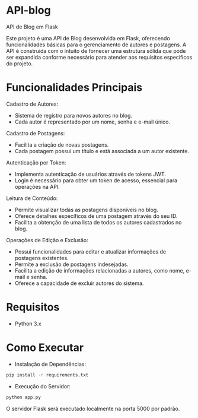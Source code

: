 # API-blog

API de Blog em Flask

Este projeto é uma API de Blog desenvolvida em Flask, oferecendo funcionalidades básicas para o gerenciamento de autores e postagens. A API é construída com o intuito de fornecer uma estrutura sólida que pode ser expandida conforme necessário para atender aos requisitos específicos do projeto.

# Funcionalidades Principais

Cadastro de Autores:

* Sistema de registro para novos autores no blog.
* Cada autor é representado por um nome, senha e e-mail único.

Cadastro de Postagens:

* Facilita a criação de novas postagens.
* Cada postagem possui um título e está associada a um autor existente.

Autenticação por Token:

* Implementa autenticação de usuários através de tokens JWT.
* Login é necessário para obter um token de acesso, essencial para operações na API.

Leitura de Conteúdo:

* Permite visualizar todas as postagens disponíveis no blog.
* Oferece detalhes específicos de uma postagem através do seu ID.
* Facilita a obtenção de uma lista de todos os autores cadastrados no blog.

Operações de Edição e Exclusão:

* Possui funcionalidades para editar e atualizar informações de postagens existentes.
* Permite a exclusão de postagens indesejadas.
* Facilita a edição de informações relacionadas a autores, como nome, e-mail e senha.
* Oferece a capacidade de excluir autores do sistema.

# Requisitos

* Python 3.x

# Como Executar

* Instalação de Dependências:
```bash
pip install -r requirements.txt
```

* Execução do Servidor:
```bash
python app.py
```

O servidor Flask será executado localmente na porta 5000 por padrão.
